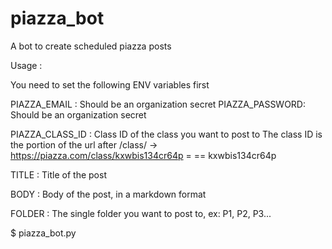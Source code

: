 # piazza_bot
A bot to create scheduled piazza posts


Usage :

You need to set the following ENV variables first

PIAZZA_EMAIL : Should be an organization secret
PIAZZA_PASSWORD: Should be an organization secret

PIAZZA_CLASS_ID : Class ID of the class you want to post to
      The class ID is the portion of the url after /class/ -> https://piazza.com/class/kxwbis134cr64p = == kxwbis134cr64p
     
TITLE : Title of the post

BODY : Body of the post, in a markdown format

FOLDER : The single folder you want to post to, ex: P1, P2, P3...

$ piazza_bot.py
